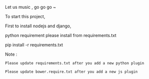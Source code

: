 Let us music , go go go ~

To start this project,

First to install nodejs and django,

python requirement please install from requirements.txt

pip install -r requirements.txt

Note :

    Please update requirements.txt after you add a new python plugin

    Please update bower.require.txt after you add a new js plugin

